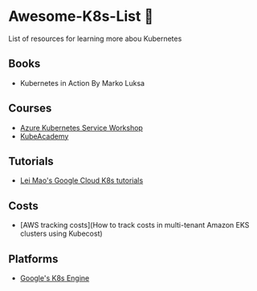 # Awesome-K8s-List 🦄
List of resources for learning more abou Kubernetes 

## Books
- Kubernetes in Action By Marko Luksa

## Courses
- [Azure Kubernetes Service Workshop](https://docs.microsoft.com/en-us/learn/modules/aks-workshop/)
- [KubeAcademy](https://kube.academy/)

## Tutorials
- [Lei Mao's Google Cloud K8s tutorials](https://leimao.github.io/blog/Google-Cloud-Kubernetes-Tutorial/)

## Costs
- [AWS tracking costs](How to track costs in multi-tenant Amazon EKS clusters using Kubecost)

## Platforms
- [Google's K8s Engine](https://cloud.google.com/kubernetes-engine/)
